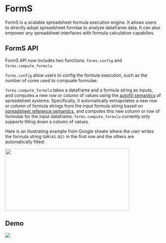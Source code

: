 # FormS
FormS is a scalable spreadsheet formula execution engine. It allows users to directly adopt spreadsheet formlae to analyze dataframe data. It can also empower any spreadsheet interfaces with formula calculation capabilies. 

## FormS API

FormS API now includes two functions: `forms.config` and `forms.compute_formula`. 

`forms.config` allow users to config the formula execution, such as the number of cores used to compuate formulae. 

`forms.compute_formula` takes a dataframe and a formula string as inputs, and computes a new row or column of values using the [autofill semantics](https://support.microsoft.com/en-us/office/switch-between-relative-absolute-and-mixed-references-dfec08cd-ae65-4f56-839e-5f0d8d0baca9) of spreadsheet systems. Specifically, it automatically extrapolates a new row or column of formula strings from the input formula string based on [spreadsheet reference semantics](https://support.microsoft.com/en-us/office/switch-between-relative-absolute-and-mixed-references-dfec08cd-ae65-4f56-839e-5f0d8d0baca9), and computes this new column or row of formulae for the input dataframe. `forms.compute_formula` currently only supports filling down a column of values. 

Here is an illustrating example from Google sheets where the user writes the formula string `SUM(A1:B2)` in the first row and the others are automatically filled:

<img src="https://github.com/totemtang/forms/blob/main/resources/spreadsheet-example.png"  width="400" height="200">

## Demo
<img src="https://github.com/totemtang/forms/blob/main/resources/demo.gif">

